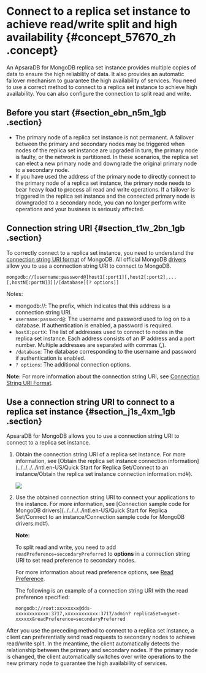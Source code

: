 # Connect to a replica set instance to achieve read/write split and high availability {#concept_57670_zh .concept}

An ApsaraDB for MongoDB replica set instance provides multiple copies of data to ensure the high reliability of data. It also provides an automatic failover mechanism to guarantee the high availability of services. You need to use a correct method to connect to a replica set instance to achieve high availability. You can also configure the connection to split read and write.

## Before you start {#section_ebn_n5m_1gb .section}

-   The primary node of a replica set instance is not permanent. A failover between the primary and secondary nodes may be triggered when nodes of the replica set instance are upgraded in turn, the primary node is faulty, or the network is partitioned. In these scenarios, the replica set can elect a new primary node and downgrade the original primary node to a secondary node.
-   If you have used the address of the primary node to directly connect to the primary node of a replica set instance, the primary node needs to bear heavy load to process all read and write operations. If a failover is triggered in the replica set instance and the connected primary node is downgraded to a secondary node, you can no longer perform write operations and your business is seriously affected.

## Connection string URI {#section_t1w_2bn_1gb .section}

To correctly connect to a replica set instance, you need to understand the [connection string URI format](https://docs.mongodb.com/manual/reference/connection-string/) of MongoDB. All official MongoDB [drivers](https://docs.mongodb.com/manual/applications/drivers/) allow you to use a connection string URI to connect to MongoDB.

```
mongodb://[username:password@]host1[:port1][,host2[:port2],...[,hostN[:portN]]][/[database][? options]]
```

Notes:

-   mongodb://: The prefix, which indicates that this address is a connection string URI.
-   `username:password@`: The username and password used to log on to a database. If authentication is enabled, a password is required.
-   `hostX:portX`: The list of addresses used to connect to nodes in the replica set instance. Each address consists of an IP address and a port number. Multiple addresses are separated with commas \(,\).
-   `/database`: The database corresponding to the username and password if authentication is enabled.
-   `? options`: The additional connection options.

**Note:** For more information about the connection string URI, see [Connection String URI Format](https://docs.mongodb.com/manual/reference/connection-string/).

## Use a connection string URI to connect to a replica set instance {#section_j1s_4xm_1gb .section}

ApsaraDB for MongoDB allows you to use a connection string URI to connect to a replica set instance.

1.  Obtain the connection string URI of a replica set instance. For more information, see [Obtain the replica set instance connection information](../../../../intl.en-US/Quick Start for Replica Set/Connect to an instance/Obtain the replica set instance connection information.md#).

    ![](http://static-aliyun-doc.oss-cn-hangzhou.aliyuncs.com/assets/img/6749/155624469433809_en-US.png)

2.  Use the obtained connection string URI to connect your applications to the instance. For more information, see [Connection sample code for MongoDB drivers](../../../../intl.en-US/Quick Start for Replica Set/Connect to an instance/Connection sample code for MongoDB drivers.md#).

    **Note:** 

    To split read and write, you need to add `readPreference=secondaryPreferred` to **options** in a connection string URI to set read preference to secondary nodes.

    For more information about read preference options, see [Read Preference](https://docs.mongodb.com/manual/core/read-preference/).

    The following is an example of a connection string URI with the read preference specified:

    ```
    mongodb://root:xxxxxxxx@dds-xxxxxxxxxxxx:3717,xxxxxxxxxxxx:3717/admin? replicaSet=mgset-xxxxxx&readPreference=secondaryPreferred
    ```


After you use the preceding method to connect to a replica set instance, a client can preferentially send read requests to secondary nodes to achieve read/write split. In the meantime, the client automatically detects the relationship between the primary and secondary nodes. If the primary node is changed, the client automatically switches over write operations to the new primary node to guarantee the high availability of services.

